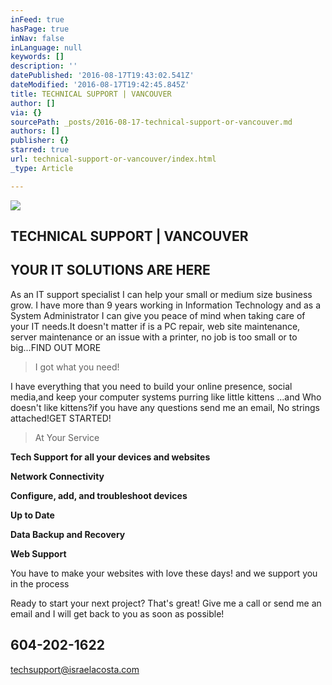 ```yaml
---
inFeed: true
hasPage: true
inNav: false
inLanguage: null
keywords: []
description: ''
datePublished: '2016-08-17T19:43:02.541Z'
dateModified: '2016-08-17T19:42:45.845Z'
title: TECHNICAL SUPPORT | VANCOUVER
author: []
via: {}
sourcePath: _posts/2016-08-17-technical-support-or-vancouver.md
authors: []
publisher: {}
starred: true
url: technical-support-or-vancouver/index.html
_type: Article

---
```

![](https://the-grid-user-content.s3-us-west-2.amazonaws.com/c26f8934-badf-4450-b86a-9b4b01cbbbd7.jpg)

## TECHNICAL SUPPORT | VANCOUVER

## YOUR IT SOLUTIONS ARE HERE

As an IT support specialist I can help your small or medium size business grow. I have more than 9 years working in Information Technology and as a System Administrator I can give you peace of mind when taking care of your IT needs.It doesn't matter if is a PC repair, web site maintenance, server maintenance or an issue with a printer, no job is too small or to big...FIND OUT MORE

> I got what you need!

I have everything that you need to build your online presence, social media,and keep your computer systems purring like little kittens ...and Who doesn't like kittens?if you have any questions send me an email, No strings attached!GET STARTED!

> At Your Service

**Tech Support for all your devices and websites**

**Network Connectivity**

**Configure, add, and troubleshoot devices**

**Up to Date**

**Data Backup and Recovery**

**Web Support**

You have to make your websites with love these days! and we support you in the process

Ready to start your next project? That's great! Give me a call or send me an email and I will get back to you as soon as possible!

## 604-202-1622

techsupport@israelacosta.com